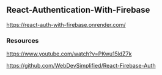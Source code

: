 ## React-Authentication-With-Firebase
https://react-auth-with-firebase.onrender.com/

### Resources
https://www.youtube.com/watch?v=PKwu15ldZ7k


https://github.com/WebDevSimplified/React-Firebase-Auth
